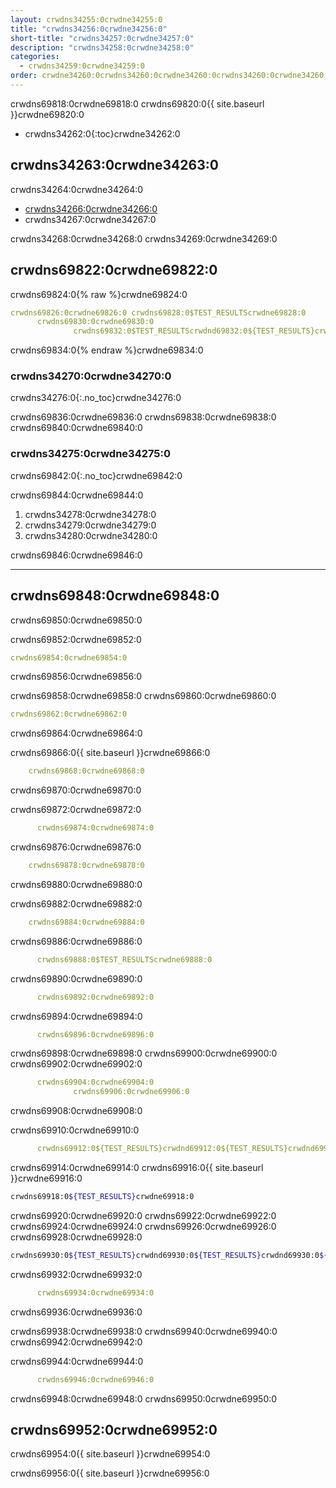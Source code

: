 ```yaml
---
layout: crwdns34255:0crwdne34255:0
title: "crwdns34256:0crwdne34256:0"
short-title: "crwdns34257:0crwdne34257:0"
description: "crwdns34258:0crwdne34258:0"
categories:
  - crwdns34259:0crwdne34259:0
order: crwdne34260:0crwdns34260:0crwdne34260:0crwdns34260:0crwdne34260:04.786crwdns34260:0crwdne34260:02022crwdns34260:0crwdne34260:0
---
```

crwdns69818:0crwdne69818:0 crwdns69820:0{{ site.baseurl }}crwdne69820:0

- crwdns34262:0{:toc}crwdne34262:0

## crwdns34263:0crwdne34263:0

crwdns34264:0crwdne34264:0

- <a href="crwdns34265:0crwdne34265:0" target="_blank">crwdns34266:0crwdne34266:0</a>
- crwdns34267:0crwdne34267:0

crwdns34268:0crwdne34268:0 crwdns34269:0crwdne34269:0

## crwdns69822:0crwdne69822:0

crwdns69824:0{% raw %}crwdne69824:0

```yaml
crwdns69826:0crwdne69826:0 crwdns69828:0$TEST_RESULTScrwdne69828:0
      crwdns69830:0crwdne69830:0
              crwdns69832:0$TEST_RESULTScrwdnd69832:0${TEST_RESULTS}crwdnd69832:0${TEST_RESULTS}crwdnd69832:0${TEST_RESULTS}crwdne69832:0
```

crwdns69834:0{% endraw %}crwdne69834:0

### crwdns34270:0crwdne34270:0

crwdns34276:0{:.no_toc}crwdne34276:0

crwdns69836:0crwdne69836:0 crwdns69838:0crwdne69838:0 crwdns69840:0crwdne69840:0

### crwdns34275:0crwdne34275:0

crwdns69842:0{:.no_toc}crwdne69842:0

crwdns69844:0crwdne69844:0

1. crwdns34278:0crwdne34278:0
2. crwdns34279:0crwdne34279:0
3. crwdns34280:0crwdne34280:0

crwdns69846:0crwdne69846:0

* * *

## crwdns69848:0crwdne69848:0

crwdns69850:0crwdne69850:0

crwdns69852:0crwdne69852:0

```yaml
crwdns69854:0crwdne69854:0
```

crwdns69856:0crwdne69856:0

crwdns69858:0crwdne69858:0 crwdns69860:0crwdne69860:0

```yaml
crwdns69862:0crwdne69862:0
```

crwdns69864:0crwdne69864:0

crwdns69866:0{{ site.baseurl }}crwdne69866:0

```yaml
    crwdns69868:0crwdne69868:0
```

crwdns69870:0crwdne69870:0

crwdns69872:0crwdne69872:0

```yaml
      crwdns69874:0crwdne69874:0
```

crwdns69876:0crwdne69876:0

```yaml
    crwdns69878:0crwdne69878:0
```

crwdns69880:0crwdne69880:0

crwdns69882:0crwdne69882:0

```yaml
    crwdns69884:0crwdne69884:0
```

crwdns69886:0crwdne69886:0

```yaml
      crwdns69888:0$TEST_RESULTScrwdne69888:0
```

crwdns69890:0crwdne69890:0

```yaml
      crwdns69892:0crwdne69892:0
```

crwdns69894:0crwdne69894:0

```yaml
      crwdns69896:0crwdne69896:0
```

crwdns69898:0crwdne69898:0 crwdns69900:0crwdne69900:0 crwdns69902:0crwdne69902:0

```yaml
      crwdns69904:0crwdne69904:0
              crwdns69906:0crwdne69906:0
```

crwdns69908:0crwdne69908:0

crwdns69910:0crwdne69910:0

```yaml
      crwdns69912:0${TEST_RESULTS}crwdnd69912:0${TEST_RESULTS}crwdnd69912:0${TEST_RESULTS}crwdne69912:0
```

crwdns69914:0crwdne69914:0 crwdns69916:0{{ site.baseurl }}crwdne69916:0

```bash
crwdns69918:0${TEST_RESULTS}crwdne69918:0
```

crwdns69920:0crwdne69920:0 crwdns69922:0crwdne69922:0 crwdns69924:0crwdne69924:0 crwdns69926:0crwdne69926:0 crwdns69928:0crwdne69928:0

```bash
crwdns69930:0${TEST_RESULTS}crwdnd69930:0${TEST_RESULTS}crwdnd69930:0${TEST_RESULTS}crwdne69930:0
```

crwdns69932:0crwdne69932:0

```yaml
      crwdns69934:0crwdne69934:0
```

crwdns69936:0crwdne69936:0

crwdns69938:0crwdne69938:0 crwdns69940:0crwdne69940:0 crwdns69942:0crwdne69942:0

crwdns69944:0crwdne69944:0

```yaml
      crwdns69946:0crwdne69946:0
```

crwdns69948:0crwdne69948:0 crwdns69950:0crwdne69950:0

## crwdns69952:0crwdne69952:0

crwdns69954:0{{ site.baseurl }}crwdne69954:0

crwdns69956:0{{ site.baseurl }}crwdne69956:0